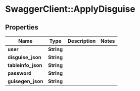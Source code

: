 # SwaggerClient::ApplyDisguise

## Properties
Name | Type | Description | Notes
------------ | ------------- | ------------- | -------------
**user** | **String** |  | 
**disguise_json** | **String** |  | 
**tableinfo_json** | **String** |  | 
**password** | **String** |  | 
**guisegen_json** | **String** |  | 

